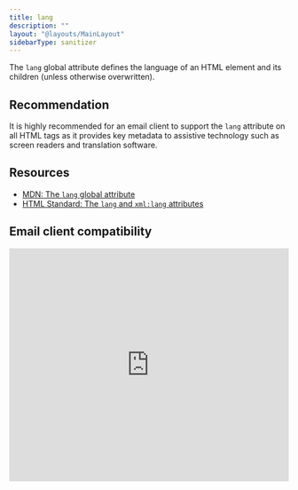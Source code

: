 ```yaml
---
title: lang
description: ""
layout: "@layouts/MainLayout"
sidebarType: sanitizer
---
```


The `lang` global attribute defines the language of an HTML element and its children (unless otherwise overwritten).

## Recommendation

It is highly recommended for an email client to support the `lang` attribute on all HTML tags as it provides key metadata to assistive technology such as screen readers and translation software.

## Resources

- [MDN: The `lang` global attribute](https://developer.mozilla.org/en-US/docs/Web/HTML/Global_attributes/lang)
- [HTML Standard: The `lang` and `xml:lang` attributes](https://html.spec.whatwg.org/multipage/dom.html#attr-lang)

## Email client compatibility

<iframe title="Can I email… lang attribute" src="https://embed.caniemail.com/html-lang/" width="640" height="420" style="width:100%; max-width:40rem; height:26.25rem; border:none;" loading="lazy"></iframe>